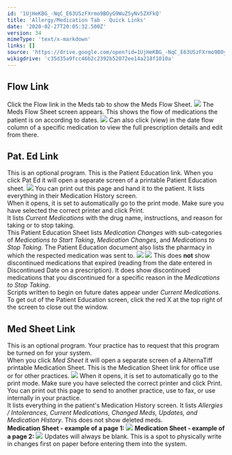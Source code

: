 ```yaml
---
id: '1UjHeKBG_-NqC_E63USzFXrmo9BOyG9WuZ5yNv5ZXFkQ'
title: 'Allergy/Medication Tab - Quick Links'
date: '2020-02-27T20:05:32.500Z'
version: 34
mimeType: 'text/x-markdown'
links: []
source: 'https://drive.google.com/open?id=1UjHeKBG_-NqC_E63USzFXrmo9BOyG9WuZ5yNv5ZXFkQ'
wikigdrive: 'c35d35a9fcc46b2c2392b52072ee14a218f1010a'
---
```

## Flow Link

Click the Flow link in the Meds tab to show the Meds Flow Sheet.
![](../allergy-medication-tab-quick-links.assets/b4ec488781ad17ecd95455860cf02b9f.png)
The Meds Flow Sheet screen appears. This shows the flow of medications the patient is on according to dates.
![](../allergy-medication-tab-quick-links.assets/65691d7198e0aedebf64c3008758b813.png)
Can also click (view) in the date flow column of a specific medication to view the full prescription details and edit from there.

## Pat. Ed Link

This is an optional program. This is the Patient Education link. When you click Pat Ed it will open a separate screen of a printable Patient Education sheet.
![](../allergy-medication-tab-quick-links.assets/ec4a016c72e077755bc4e2decac06277.png)
You can print out this page and hand it to the patient. It lists everything in their Medication History screen.  
When it opens, it is set to automatically go to the print mode. Make sure you have selected the correct printer and click Print.  
It lists *Current Medications* with the drug name, instructions, and reason for taking or to stop taking.  
This Patient Education Sheet lists *Medication Changes* with sub-categories of *Medications to Start Taking*, *Medication Changes*, and *Medications to Stop Taking*. The Patient Education document also lists the pharmacy in which the respected medication was sent to.
![](../allergy-medication-tab-quick-links.assets/930efaac7f50f4f9c639e108f9b114d8.png)
![](../allergy-medication-tab-quick-links.assets/7bd710c5eb077c34ae9a6dd4d71e55c0.png)
This does **not** show discontinued medications that expired (reading from the date entered in Discontinued Date on a prescription). It does show discontinued medications that you discontinued for a specific reason in the *Medications to Stop Taking*.  
Scripts written to begin on future dates appear under *Current Medications*.  
To get out of the Patient Education screen, click the red X at the top right of the screen to close out the window.

## Med Sheet Link

This is an optional program. Your practice has to request that this program be turned on for your system.  
When you click *Med Sheet* it will open a separate screen of a AlternaTiff printable Medication Sheet. This is the Medication Sheet link for office use or for other practices.
![](../allergy-medication-tab-quick-links.assets/ec4a016c72e077755bc4e2decac06277.png)
When it opens, it is set to automatically go to the print mode. Make sure you have selected the correct printer and click Print. You can print out this page to send to another practice, use to fax, or use internally in your practice.  
It lists everything in the patient's Medication History screen. It lists *Allergies / Intolerances, Current Medications, Changed Meds, Updates, and Medication History*. This does not show deleted meds.  
**Medication Sheet - example of a page 1:**
![](../allergy-medication-tab-quick-links.assets/7bd2ff9203fc1d00ffcbc4c046709abd.png)
**Medication Sheet - example of a page 2:**
![](../allergy-medication-tab-quick-links.assets/87534fa53ca867dde9e65212fc8a9e6d.png)
Updates will always be blank. This is a spot to physically write in changes first on paper before entering them into the system.
